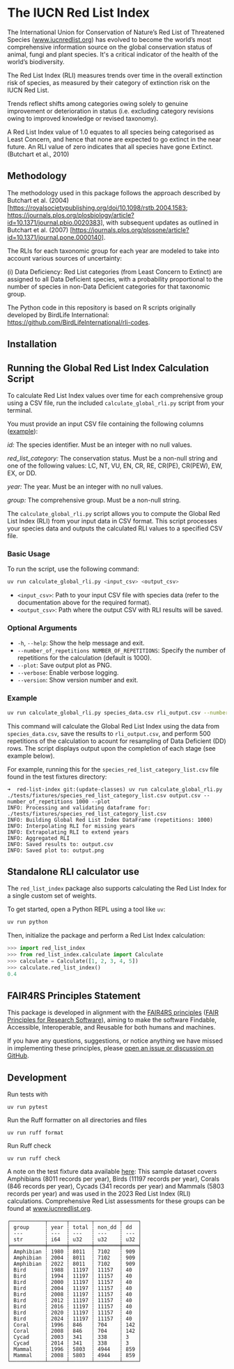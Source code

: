 # The IUCN Red List Index

The International Union for Conservation of Nature’s Red List of Threatened Species (www.iucnredlist.org) has evolved to become the world’s most comprehensive information source on the global conservation status of animal, fungi and plant species. It's a critical indicator of the health of the world’s biodiversity.

The Red List Index (RLI) measures trends over time in the overall extinction risk of species, as measured by their category of extinction risk on the IUCN Red List.

Trends reflect shifts among categories owing solely to genuine improvement or deterioration in status (i.e. excluding category revisions owing to improved knowledge or revised taxonomy).

A Red List Index value of 1.0 equates to all species being categorised as Least Concern, and hence that none are expected to go extinct in the near future. An RLI value of zero indicates that all species have gone Extinct. (Butchart et al., 2010)


## Methodology

The methodology used in this package follows the approach described by Butchart et al. (2004) [https://royalsocietypublishing.org/doi/10.1098/rstb.2004.1583; https://journals.plos.org/plosbiology/article?id=10.1371/journal.pbio.0020383], with subsequent updates as outlined in Butchart et al. (2007) [https://journals.plos.org/plosone/article?id=10.1371/journal.pone.0000140].

The RLIs for each taxonomic group for each year are modeled to take into account various sources of uncertainty: 

(i) Data Deficiency: Red List categories (from Least Concern to Extinct) are assigned to all
Data Deficient species, with a probability proportional to the number of species in non-Data
Deficient categories for that taxonomic group. 

The Python code in this repository is based on R scripts originally developed by BirdLife International: https://github.com/BirdLifeInternational/rli-codes.

## Installation

## Running the Global Red List Index Calculation Script

To calculate Red List Index values over time for each comprehensive group using a CSV file, run the included `calculate_global_rli.py` script from your terminal. 

You must provide an input CSV file containing the following columns ([example](https://github.com/IUCN-UK/red-list-index/blob/main/tests/fixtures/species_red_list_category_list.csv)):

*id:* The species identifier. Must be an integer with no null values.

*red_list_category:* The conservation status. Must be a non-null string and one of the following values: LC, NT, VU, EN, CR, RE, CR(PE), CR(PEW), EW, EX, or DD.

*year:* The year. Must be an integer with no null values.

*group:* The comprehensive group. Must be a non-null string.


The `calculate_global_rli.py` script allows you to compute the Global Red List Index (RLI) from your input data in CSV format. This script processes your species data and outputs the calculated RLI values to a specified CSV file.

### Basic Usage

To run the script, use the following command:

```bash
uv run calculate_global_rli.py <input_csv> <output_csv>
```

- `<input_csv>`: Path to your input CSV file with species data (refer to the documentation above for the required format).
- `<output_csv>`: Path where the output CSV with RLI results will be saved.

### Optional Arguments

- `-h`, `--help`: Show the help message and exit.
- `--number_of_repetitions NUMBER_OF_REPETITIONS`: Specify the number of repetitions for the calculation (default is 1000).
- `--plot`: Save output plot as PNG.
- `--verbose`: Enable verbose logging.
- `--version`: Show version number and exit.

### Example

```bash
uv run calculate_global_rli.py species_data.csv rli_output.csv --number_of_repetitions 500
```

This command will calculate the Global Red List Index using the data from `species_data.csv`, save the results to `rli_output.csv`, and perform 500 repetitions of the calculation to acount for resampling of Data Deficient (DD) rows.  The script displays output upon the completion of each stage (see example below).

For example, running this for the `species_red_list_category_list.csv` file found in the test fixtures directory:
```
➜  red-list-index git:(update-classes) uv run calculate_global_rli.py ./tests/fixtures/species_red_list_category_list.csv output.csv --number_of_repetitions 1000 --plot
INFO: Processing and validating dataframe for: ./tests/fixtures/species_red_list_category_list.csv
INFO: Building Global Red List Index DataFrame (repetitions: 1000)
INFO: Interpolating RLI for missing years
INFO: Extrapolating RLI to extend years
INFO: Aggregated RLI
INFO: Saved results to: output.csv
INFO: Saved plot to: output.png
```

## Standalone RLI calculator use

The `red_list_index` package also supports calculating the Red List Index for a single custom set of weights.

To get started, open a Python REPL using a tool like `uv`:

```bash
uv run python
```

Then, initialize the package and perform a Red List Index calculation:

```python
>>> import red_list_index
>>> from red_list_index.calculate import Calculate
>>> calculate = Calculate([1, 2, 3, 4, 5])
>>> calculate.red_list_index()
0.4
```

## FAIR4RS Principles Statement

This package is developed in alignment with the [FAIR4RS principles](https://www.nature.com/articles/s41597-022-01710-x) ([FAIR Principles for Research Software](https://doi.org/10.15497/RDA00068)), aiming to make the software Findable, Accessible, Interoperable, and Reusable for both humans and machines.

If you have any questions, suggestions, or notice anything we have missed in implementing these principles, please [open an issue or discussion on GitHub](https://github.com/IUCN-UK/red-list-index/issues).

## Development

Run tests with 
```
uv run pytest
```

Run the Ruff formatter on all directories and files
```
uv run ruff format
```

Run Ruff check
```
uv run ruff check
```


A note on the test fixture data available [here](https://github.com/IUCN-UK/red-list-index/blob/main/tests/fixtures/species_red_list_category_list.csv):
This sample dataset covers Amphibians (8011 records per year), Birds (11197 records per year), Corals (846 records per year), Cycads (341 records per year) and Mammals (5803 records per year) and was used in the 2023 Red List Index (RLI) calculations.
Comprehensive Red List assessments for these groups can be found at www.iucnredlist.org.

```
┌───────────┬──────┬───────┬────────┬─────┐
│ group     ┆ year ┆ total ┆ non_dd ┆ dd  │
│ ---       ┆ ---  ┆ ---   ┆ ---    ┆ --- │
│ str       ┆ i64  ┆ u32   ┆ u32    ┆ u32 │
╞═══════════╪══════╪═══════╪════════╪═════╡
│ Amphibian ┆ 1980 ┆ 8011  ┆ 7102   ┆ 909 │
│ Amphibian ┆ 2004 ┆ 8011  ┆ 7102   ┆ 909 │
│ Amphibian ┆ 2022 ┆ 8011  ┆ 7102   ┆ 909 │
│ Bird      ┆ 1988 ┆ 11197 ┆ 11157  ┆ 40  │
│ Bird      ┆ 1994 ┆ 11197 ┆ 11157  ┆ 40  │
│ Bird      ┆ 2000 ┆ 11197 ┆ 11157  ┆ 40  │
│ Bird      ┆ 2004 ┆ 11197 ┆ 11157  ┆ 40  │
│ Bird      ┆ 2008 ┆ 11197 ┆ 11157  ┆ 40  │
│ Bird      ┆ 2012 ┆ 11197 ┆ 11157  ┆ 40  │
│ Bird      ┆ 2016 ┆ 11197 ┆ 11157  ┆ 40  │
│ Bird      ┆ 2020 ┆ 11197 ┆ 11157  ┆ 40  │
│ Bird      ┆ 2024 ┆ 11197 ┆ 11157  ┆ 40  │
│ Coral     ┆ 1996 ┆ 846   ┆ 704    ┆ 142 │
│ Coral     ┆ 2008 ┆ 846   ┆ 704    ┆ 142 │
│ Cycad     ┆ 2003 ┆ 341   ┆ 338    ┆ 3   │
│ Cycad     ┆ 2014 ┆ 341   ┆ 338    ┆ 3   │
│ Mammal    ┆ 1996 ┆ 5803  ┆ 4944   ┆ 859 │
│ Mammal    ┆ 2008 ┆ 5803  ┆ 4944   ┆ 859 │
└───────────┴──────┴───────┴────────┴─────┘
```
